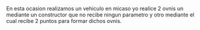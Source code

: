 En esta ocasion realizamos un vehiculo en micaso yo realice 2 ovnis un mediante un constructor que no recibe ningun parametro y otro mediante el cual recibe 2 puntos  para formar dichos ovnis.
